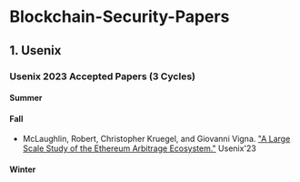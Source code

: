 # Blockchain-Security-Papers


## 1. Usenix
### Usenix 2023 Accepted Papers (3 Cycles)
#### Summer
#### Fall
* McLaughlin, Robert, Christopher Kruegel, and Giovanni Vigna. ["A Large Scale Study of the Ethereum Arbitrage Ecosystem."](https://www.usenix.org/conference/usenixsecurity23/presentation/mclaughlin) Usenix'23


#### Winter

